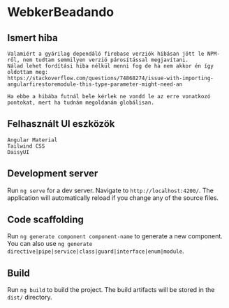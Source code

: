 # WebkerBeadando

## Ismert hiba

    Valamiért a gyárilag dependáló firebase verziók hibásan jött le NPM-ről, nem tudtam semmilyen verzió párosítással megjavítani.
    Nálad lehet fordítási hiba nélkül menni fog de ha nem akkor én így oldottam meg:
    https://stackoverflow.com/questions/74868274/issue-with-importing-angularfirestoremodule-this-type-parameter-might-need-an

    Ha ebbe a hibába futnál bele kérlek ne vondd le az erre vonatkozó pontokat, mert ha tudnám megoldanám globálisan.

## Felhasznált UI eszközök

    Angular Material
    Tailwind CSS
    DaisyUI

## Development server

Run `ng serve` for a dev server. Navigate to `http://localhost:4200/`. The application will automatically reload if you change any of the source files.

## Code scaffolding

Run `ng generate component component-name` to generate a new component. You can also use `ng generate directive|pipe|service|class|guard|interface|enum|module`.

## Build

Run `ng build` to build the project. The build artifacts will be stored in the `dist/` directory.
